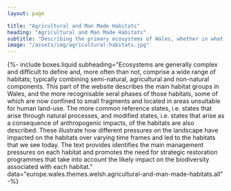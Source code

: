 ```yaml
---
layout: page

title: "Agricultural and Man Made Habitats"
heading: "Agricultural and Man Made Habitats"
subtitle: "Describing the primary ecosystems of Wales, whether in what is termed a reference (relatively intact and undisturbed) state and modified state, primarily through human activities."
image: "/assets/img/agricultural-habitats.jpg"
---
```


{%-
include boxes.liquid
subheading="Ecosystems are generally complex and difficult to define and, more often than not, comprise a wide range of habitats; typically combining semi-natural, agricultural and non-natural components. This part of the website describes the main habitat groups in Wales, and the more recognisable seral phases of those habitats, some of which are now confined to small fragments and located in areas unsuitable for human land-use. The more common reference states, i.e. states that arise through natural processes, and modified states, i.e. states that arise as a consequence of anthropogenic impacts, of the habitats are also described. These illustrate how different pressures on the landscape have impacted on the habitats over varying time frames and led to the habitats that we see today. The text provides identifies the main management pressures on each habitat and promotes the need for strategic restoration programmes that take into account the likely impact on the biodiversity associated with each habitat."
data="europe.wales.themes.welsh.agricultural-and-man-made-habitats.all"
-%}
